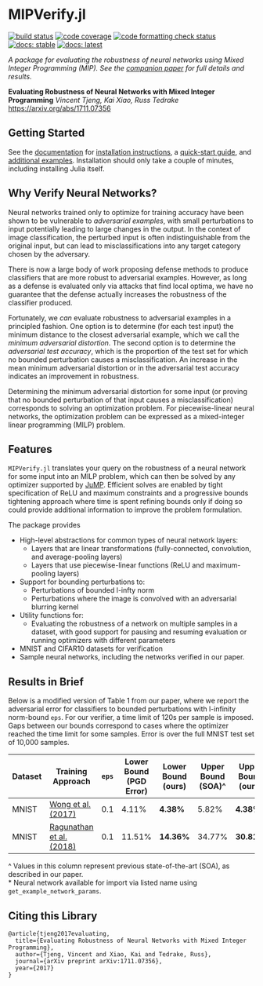 # MIPVerify.jl

[![build status](https://travis-ci.com/vtjeng/MIPVerify.jl.svg?branch=master)](https://travis-ci.com/vtjeng/MIPVerify.jl)
[![code coverage](https://codecov.io/gh/vtjeng/MIPVerify.jl/branch/master/graph/badge.svg)](http://codecov.io/github/vtjeng/MIPVerify.jl?branch=master)
[![code formatting check status](https://github.com/vtjeng/MIPVerify.jl/workflows/JuliaFormatter/badge.svg?branch=master)](https://github.com/vtjeng/MIPVerify.jl/actions?query=workflow%3AJuliaFormatter+branch%3Amaster)
[![docs: stable](https://img.shields.io/badge/docs-stable-blue.svg)](https://vtjeng.github.io/MIPVerify.jl/stable)
[![docs: latest](https://img.shields.io/badge/docs-latest-blue.svg)](https://vtjeng.github.io/MIPVerify.jl/latest)

_A package for evaluating the robustness of neural networks using Mixed Integer Programming (MIP). See the [companion paper](https://arxiv.org/abs/1711.07356) for full details and results._

**Evaluating Robustness of Neural Networks with Mixed Integer Programming**
_Vincent Tjeng, Kai Xiao, Russ Tedrake_
https://arxiv.org/abs/1711.07356

## Getting Started
See the [documentation](https://vtjeng.github.io/MIPVerify.jl/latest) for [installation instructions](https://vtjeng.github.io/MIPVerify.jl/latest/#Installation-1), a [quick-start guide](https://nbviewer.jupyter.org/github/vtjeng/MIPVerify.jl/blob/master/examples/00_quickstart.ipynb), and [additional examples](https://nbviewer.jupyter.org/github/vtjeng/MIPVerify.jl/tree/master/examples/). Installation should only take a couple of minutes, including installing Julia itself.

## Why Verify Neural Networks?
Neural networks trained only to optimize for training accuracy have been shown to be vulnerable to _adversarial examples_, with small perturbations to input potentially leading to large changes in the output. In the context of image classification, the perturbed input is often indistinguishable from the original input, but can lead to misclassifications into any target category chosen by the adversary.

There is now a large body of work proposing defense methods to produce classifiers that are more robust to adversarial examples. However, as long as a defense is evaluated only via attacks that find local optima, we have no guarantee that the defense actually increases the robustness of the classifier produced.

Fortunately, we _can_ evaluate robustness to adversarial examples in a principled fashion. One option is to determine (for each test input) the minimum distance to the closest adversarial example, which we call the _minimum adversarial distortion_. The second option is to determine the _adversarial test accuracy_, which is the proportion of the test set for which no bounded perturbation causes a misclassification. An increase in the mean minimum adversarial distortion or in the adversarial test accuracy indicates an improvement in robustness.

Determining the minimum adversarial distortion for some input (or proving that no bounded perturbation of that input causes a misclassification) corresponds to solving an optimization problem. For piecewise-linear neural networks, the optimization problem can be expressed as a mixed-integer linear programming (MILP) problem.

## Features
`MIPVerify.jl` translates your query on the robustness of a neural network for some input into an MILP problem, which can then be solved by any optimizer supported by [JuMP](https://github.com/JuliaOpt/JuMP.jl). Efficient solves are enabled by tight specification of ReLU and maximum constraints and a progressive bounds tightening approach where time is spent refining bounds only if doing so could provide additional information to improve the problem formulation.

The package provides
  + High-level abstractions for common types of neural network layers:
    + Layers that are linear transformations (fully-connected, convolution, and average-pooling layers)
    + Layers that use piecewise-linear functions (ReLU and maximum-pooling layers)
  + Support for bounding perturbations to:
    + Perturbations of bounded l-infty norm
    + Perturbations where the image is convolved with an adversarial blurring kernel
  + Utility functions for:
    + Evaluating the robustness of a network on multiple samples in a dataset, with good support for pausing and resuming evaluation or running optimizers with different parameters
  + MNIST and CIFAR10 datasets for verification
  + Sample neural networks, including the networks verified in our paper.

## Results in Brief
Below is a modified version of Table 1 from our paper, where we report the adversarial error for classifiers to bounded perturbations with l-infinity norm-bound `eps`. For our verifier, a time limit of 120s per sample is imposed. Gaps between our bounds correspond to cases where the optimizer reached the time limit for some samples. Error is over the full MNIST test set of 10,000 samples.

| Dataset | Training Approach | `eps` | Lower<br>Bound<br>(PGD Error) | Lower<br>Bound<br>(ours) | Upper<br>Bound<br>(SOA)\^ | Upper<br>Bound<br>(ours)| Name in package\* |
|---|---|---|---|---|---|---|---|
| MNIST | [Wong et al. (2017)](https://arxiv.org/abs/1711.00851) | 0.1 |  4.11% | **4.38%** | 5.82% | **4.38%** | `MNIST.WK17a_linf0.1_authors` |
| MNIST | [Ragunathan et al. (2018)](https://arxiv.org/abs/1801.09344) | 0.1 | 11.51% | **14.36%** | 34.77% | **30.81%** | `MNIST.RSL18a_linf0.1_authors` |

\^ Values in this column represent previous state-of-the-art (SOA), as described in our paper.<br>
\* Neural network available for import via listed name using `get_example_network_params`.

## Citing this Library
```
@article{tjeng2017evaluating,
  title={Evaluating Robustness of Neural Networks with Mixed Integer Programming},
  author={Tjeng, Vincent and Xiao, Kai and Tedrake, Russ},
  journal={arXiv preprint arXiv:1711.07356},
  year={2017}
}
```
